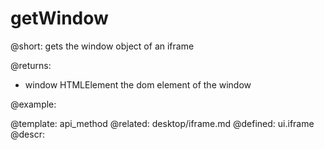 getWindow
=============



@short:
	gets the window object of an iframe


@returns:
- window      HTMLElement     the dom element of the window	

@example:


@template:	api_method
@related:
	desktop/iframe.md
@defined:	ui.iframe	
@descr:


